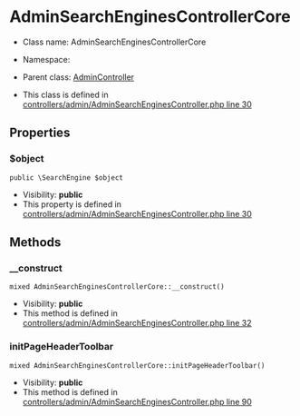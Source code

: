 AdminSearchEnginesControllerCore
===============






* Class name: AdminSearchEnginesControllerCore
* Namespace: 
* Parent class: [AdminController](AdminControllerCore)

* This class is defined in [controllers/admin/AdminSearchEnginesController.php line 30](https://github.com/PrestaShop/PrestaShop/blob/1.6.1.1/controllers/admin/AdminSearchEnginesController.php#30)





Properties
----------


### $object

    public \SearchEngine $object





* Visibility: **public**
* This property is defined in [controllers/admin/AdminSearchEnginesController.php line 30](https://github.com/PrestaShop/PrestaShop/blob/1.6.1.1/controllers/admin/AdminSearchEnginesController.php#30)


Methods
-------


### __construct

    mixed AdminSearchEnginesControllerCore::__construct()





* Visibility: **public**
* This method is defined in [controllers/admin/AdminSearchEnginesController.php line 32](https://github.com/PrestaShop/PrestaShop/blob/1.6.1.1/controllers/admin/AdminSearchEnginesController.php#32)




### initPageHeaderToolbar

    mixed AdminSearchEnginesControllerCore::initPageHeaderToolbar()





* Visibility: **public**
* This method is defined in [controllers/admin/AdminSearchEnginesController.php line 90](https://github.com/PrestaShop/PrestaShop/blob/1.6.1.1/controllers/admin/AdminSearchEnginesController.php#90)



